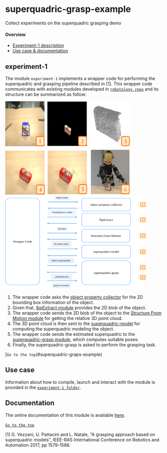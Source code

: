 # superquadric-grasp-example
Collect experiments on the superquadric grasping demo

#### Overview
- [Experiment-1 description](#experiment-1)
- [Use case & documentation](#use-case)

## experiment-1
The module `experiment-1` implements a wrapper code for performing the superquadric and grasping pipeline described in [1].
This wrapper code communicates with existing modules developed in [`robotology repo`](https://github.com/robotology) and its structure can be summarized as follow:


<img src="https://github.com/robotology-playground/experiment-new-grasp/blob/master/experiment-1/misc/298761_Vezzani_Figure3.JPEG" width=400 height=300> <img src="https://github.com/robotology-playground/experiment-new-grasp/blob/master/experiment-1/misc/298761_Vezzani_Figure2.JPEG" width=450 height=300> 



1) The wrapper code asks the [object property collector](http://wiki.icub.org/brain/group__objectsPropertiesCollector.html) for the 2D bounding box information of the object.
2) Given that, [lbpExtract module](https://github.com/robotology/segmentation) provides the 2D blob of the object.
3) The wrapper code sends the 2D blob of the object to the [Structure From Motion module](https://github.com/robotology/stereo-vision) for getting the relative 3D point cloud.
4) The 3D point cloud is then sent to the [superquadric-model](https://github.com/robotology/superquadric-model) for computing the superquadric modeling the object.
5) The wrapper code sends the estimated superquadric to the [superquadric-grasp module](https://github.com/robotology/superquadric-grasp), which computes suitable poses.
6) Finally, the superquadric-grasp is asked to perform the grasping task.

[`Go to the top`(#superquadric-graps-example)
## Use case
Information about how to compile,  launch and interact with the module is provided in the [`experiment-1 folder`](https://github.com/robotology-playground/experiment-new-grasp/tree/master/experiment-1).

## Documentation
The online documentation of this module is available [here](http://robotology.github.com/superquadric-grasp-example/experiment-1).

[`Go to the top`](#superquadric-graps-example)

[1] G. Vezzani, U. Pattacini and L. Natale, "A grasping approach based on superquadric models", IEEE-RAS International Conference on Robotics and Automation 2017, pp 1579-1586.
